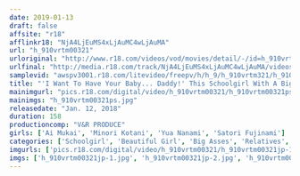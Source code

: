 ```yaml
---
date: 2019-01-13
draft: false
affsite: "r18"
afflinkr18: "NjA4LjEuMS4xLjAuMC4wLjAuMA"
url: "h_910vrtm00321"
urloriginal: "http://www.r18.com/videos/vod/movies/detail/-/id=h_910vrtm00321"
urlfinal: "http://media.r18.com/track/NjA4LjEuMS4xLjAuMC4wLjAuMA/videos/vod/movies/detail/-/id=h_910vrtm00321"
samplevid: "awspv3001.r18.com/litevideo/freepv/h/h_9/h_910vrtm321/h_910vrtm321_dmb_w.mp4"
title: "'I Want To Have Your Baby... Daddy!' This Schoolgirl With A Big Ass Suddenly Visited Her Daddy But She Discovered That He Had A New Fiancee... She Didn't Want To Lose Her Daddy, So She Mounted Him Cowgirl Style! Once She Locked Her Legs Onto Him, She Made Him Cum Inside Her, Over And Over And Over Again! 2"
mainimgurl: "pics.r18.com/digital/video/h_910vrtm00321/h_910vrtm00321ps.jpg"
mainimgs: "h_910vrtm00321ps.jpg"
releasedate: "Jan. 12, 2018"
duration: 158
productioncomp: "V&R PRODUCE"
girls: ['Ai Mukai', 'Minori Kotani', 'Yua Nanami', 'Satori Fujinami']
categories: ['Schoolgirl', 'Beautiful Girl', 'Big Asses', 'Relatives', 'Variety', 'Cowgirl', 'Creampie', 'Hi-Def']
imgurls: ['pics.r18.com/digital/video/h_910vrtm00321/h_910vrtm00321jp-1.jpg', 'pics.r18.com/digital/video/h_910vrtm00321/h_910vrtm00321jp-2.jpg', 'pics.r18.com/digital/video/h_910vrtm00321/h_910vrtm00321jp-3.jpg', 'pics.r18.com/digital/video/h_910vrtm00321/h_910vrtm00321jp-4.jpg', 'pics.r18.com/digital/video/h_910vrtm00321/h_910vrtm00321jp-5.jpg', 'pics.r18.com/digital/video/h_910vrtm00321/h_910vrtm00321jp-6.jpg', 'pics.r18.com/digital/video/h_910vrtm00321/h_910vrtm00321jp-7.jpg', 'pics.r18.com/digital/video/h_910vrtm00321/h_910vrtm00321jp-8.jpg', 'pics.r18.com/digital/video/h_910vrtm00321/h_910vrtm00321jp-9.jpg', 'pics.r18.com/digital/video/h_910vrtm00321/h_910vrtm00321jp-10.jpg', 'pics.r18.com/digital/video/h_910vrtm00321/h_910vrtm00321jp-11.jpg', 'pics.r18.com/digital/video/h_910vrtm00321/h_910vrtm00321jp-12.jpg', 'pics.r18.com/digital/video/h_910vrtm00321/h_910vrtm00321jp-13.jpg', 'pics.r18.com/digital/video/h_910vrtm00321/h_910vrtm00321jp-14.jpg', 'pics.r18.com/digital/video/h_910vrtm00321/h_910vrtm00321jp-15.jpg', 'pics.r18.com/digital/video/h_910vrtm00321/h_910vrtm00321jp-16.jpg', 'pics.r18.com/digital/video/h_910vrtm00321/h_910vrtm00321jp-17.jpg', 'pics.r18.com/digital/video/h_910vrtm00321/h_910vrtm00321jp-18.jpg', 'pics.r18.com/digital/video/h_910vrtm00321/h_910vrtm00321jp-19.jpg', 'pics.r18.com/digital/video/h_910vrtm00321/h_910vrtm00321jp-20.jpg']
imgs: ['h_910vrtm00321jp-1.jpg', 'h_910vrtm00321jp-2.jpg', 'h_910vrtm00321jp-3.jpg', 'h_910vrtm00321jp-4.jpg', 'h_910vrtm00321jp-5.jpg', 'h_910vrtm00321jp-6.jpg', 'h_910vrtm00321jp-7.jpg', 'h_910vrtm00321jp-8.jpg', 'h_910vrtm00321jp-9.jpg', 'h_910vrtm00321jp-10.jpg', 'h_910vrtm00321jp-11.jpg', 'h_910vrtm00321jp-12.jpg', 'h_910vrtm00321jp-13.jpg', 'h_910vrtm00321jp-14.jpg', 'h_910vrtm00321jp-15.jpg', 'h_910vrtm00321jp-16.jpg', 'h_910vrtm00321jp-17.jpg', 'h_910vrtm00321jp-18.jpg', 'h_910vrtm00321jp-19.jpg', 'h_910vrtm00321jp-20.jpg']
---
```

